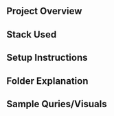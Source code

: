 ## Project Overview

## Stack Used

## Setup Instructions

## Folder Explanation

## Sample Quries/Visuals